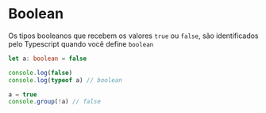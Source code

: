 # Boolean

Os tipos booleanos que recebem os valores `true` ou `false`, são identificados pelo Typescript quando você define `boolean`

```typescript
let a: boolean = false

console.log(false)
console.log(typeof a) // boolean

a = true
console.group(!a) // false
```
